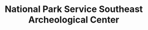---
layout: repo
title: "National Park Service Southeast Archeological Center"
id: 1005
permalink: repos/1005/
---